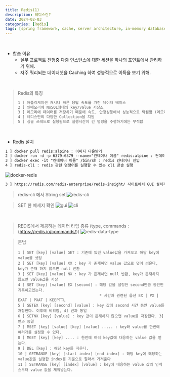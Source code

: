 ```yaml
---
title: Redis(1)
description: 레디스란?
date: 2024-02-03
categories: [Redis]
tags: [spring framework, cache, server architecture, in-memory database, key value store]		# TAG는 반드시 소문자로 이루어져야함!
---
```


<br>

- 합습 이유
  - 실무 프로젝트 진행중 다중 인스턴스에 대한 세션을 하나의 포인트에서 관리하기 위해.
  - 자주 쿼리되는 데이터셋을 Caching 하여 성능적으로 이득을 보기 위해.

<br>

> Redis의 특징
> ``` markdown
> 1 ] 애플리케이션 캐시나 빠른 응답 속도를 가진 데이터 베이스
> 2 ] 인메모리에 NoSQL형태의 key/value 저장소
> 3 ] 메모리에 데이터를 저장하기 때문에 속도, 안정성등에서 성능적으로 탁월함 (메모리를 스냅샷하여 데이터 보존 가능)
> 4 ] 레디스만의 다양한 Collection을 지원
> 5 ] 싱글 쓰레드로 실행됨으로 실행시간이 긴 명령을 수행하기에는 부적합
> ```

<br>

- Redis 설치
```markdown
1 ] docker pull redis:alpine : 이미지 다운받기
2 ] docker run -d -p 6379:6379 --name="컨테이너 이름" redis:alpine : 컨데이터 띄우기
3 ] docker exec -it "컨테이너 이름" /bin/sh : redis 컨테이너 진입
4 ] redis-cli : redis 관련 명령어를 실행할 수 있는 cli 콘솔 실행
```
![docker-redis](https://github.com/AngryPig123/angrypig123.github.io/assets/86225268/6e7f3dc7-9320-4e1e-8146-103df6da0421)

```markdown
3 ] https://redis.com/redis-enterprise/redis-insight/ 사이트에서 GUI 설치후 실행, 추후 CLI + 자바와 연동해서 데이터 상황을 보기 위해 다운받는다.
```
> redis-cli 에서 String set
![redis-cli](https://github.com/AngryPig123/angrypig123.github.io/assets/86225268/540deb11-0049-4f6e-9c10-500148465a7a)

> SET 한 메세지 확인
![gui](https://github.com/AngryPig123/angrypig123.github.io/assets/86225268/7288ea2e-d1e4-4b22-8edd-7962c2bb169f)
![cli](https://github.com/AngryPig123/angrypig123.github.io/assets/86225268/0711f005-b57e-44f2-8a8a-8527107cadb2)

<br>

> REDIS에서 제공하는 데이터 타입 종류 (type, commands : (https://redis.io/commands/))
![redis-data-type](https://github.com/AngryPig123/angrypig123.github.io/assets/86225268/f1cf0455-b361-4c0e-8351-14e3ecea2178)

> 문법
> ```text
> 1 ] SET [key] [value] GET : 기존에 있던 value값을 가져오고 해당 key에 value를 셋팅
> 2 ] SET [key] [value] XX : key 가 존재하면 value 값으로 덮어 씌운다, key가 존재 하지 않으면 null 반환
> 3 ] SET [key] [value] NX : key 가 존재하면 null 반환, key가 존재하지 않으면 value값을 저장
> 4 ] SET [key] [value] EX [second] : 해당 값을 설정한 second만큼 동안만 기록하고있는다.
>                                     * 시간과 관련된 옵션 EX | PX | EXAT | PXAT | KEEPTTL
> 5 ] SETEX [key] [second] [value] : key 값에 second 시간 동안 value를 저장한다. 이후에 비워짐, 4] 번과 동일
> 6 ] SETNX [key] [value] : key 값이 존재하지 않으면 value를 저장한다. 3] 번과 동일
> 7 ] MSET [key] [value] [key] [value] ..... : key와 value를 한번에 여러개를 설정할 수 있다.
> 8 ] MGET [key] [key] .... : 한번에 여러 key값에 대응하는 value 값을 얻는다.
> 9 ] DEL [key] : 해당 key를 지운다.
> 10 ] GETRANGE [key] [start index] [end index] : 해당 key에 해당하는 value값을 설정한 index를 기준으로 잘라서 가져운다
> 11 ] SETRANGE [key] [index] [value] : key에 대응하는 value 값의 인덱스부터 value 값을 채워넣는다.
> ```

